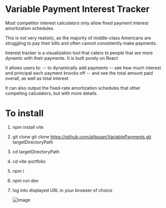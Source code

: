 # Variable Payment Interest Tracker

Most competitor interest calculators only allow fixed payment interest amortization schedules. 

This is not very realistic, as the majority of middle-class Americans are struggling to pay their bills and often cannot consistently make payments. 

Interest tracker is a visualization tool that caters to people that are more dynamic with their payments. It is built purely on React

It allows users to: 
    -- to dynamically add payments
    -- see how much interest and principal each payment knocks off 
    -- and see the total amount paid overall, as well as total interest

It can also output the fixed-rate amortization schedules that other competing calculators, but with more details. 

# To install

1. npm install vite
2. git clone git clone https://github.com/alitquan/VariablePayments.git targetDirectoryPath
3. cd targetDirectoryPath
4. cd vite-portfolio
5. npm i
6. npm run dev
7. log into displayed URL in your browser of choice


   ![image](https://github.com/user-attachments/assets/94a2f5c7-43bf-4d8c-abad-4e4f7403f6fb)
